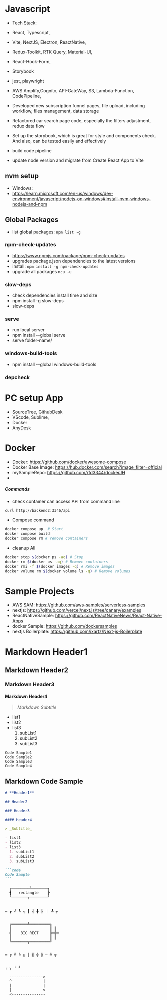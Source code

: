 # **Javascript**

- Tech Stack:
- React, Typescript,
- Vite, NextJS, Electron, ReactNative,
- Redux-Toolkit, RTK Query, Material-UI,
- React-Hook-Form,
- Storybook
- jest, playwright
- AWS Amplify,Cognito, API-GateWay, S3, Lambda-Function, CodePipeline,

- Developed new subscription funnel pages, file upload, including workflow, files management, data storage

- Refactored car search page code, especially the filters adjustment, redux data flow
- Set up the storybook, which is great for style and components check. And also, can be tested easily and effectively

- build code pipeline
- update node version and migrate from Create React App to Vite

## nvm setup

- Windows:
- https://learn.microsoft.com/en-us/windows/dev-environment/javascript/nodejs-on-windows#install-nvm-windows-nodejs-and-npm

## Global Packages

- list global packages: `npm list -g`

### npm-check-updates

- https://www.npmjs.com/package/npm-check-updates
- upgrades package.json dependencies to the latest versions
- install: `npm install -g npm-check-updates`
- upgrade all packages `ncu -u`

### slow-deps

- check dependencies install time and size
- npm install -g slow-deps
- slow-deps

### serve

- run local server
- npm install --global serve
- serve folder-name/

### windows-build-tools

- npm install --global windows-build-tools

### depcheck

# **PC setup App**

- SourceTree, GithubDesk
- VScode, Sublime,
- Docker
- AnyDesk

# **Docker**

- Docker: https://github.com/docker/awesome-compose
- Docker Base Image: https://hub.docker.com/search?image_filter=official
- mySampleRepo: https://github.com/rfd3344/dockerJH
-

##### Commands

- check container can access API from command line

```bash
curl http://backend2:3346/api
```

- Compose command

```bash
docker compose up  # Start
docker compose build
docker compose rm # remove containers
```

- cleanup All

```bash
docker stop $(docker ps -aq) # Stop
docker rm $(docker ps -aq) # Remove containers
docker rmi -f $(docker images -q) # Remove images
docker volume rm $(docker volume ls -q) # Remove volumes
```

# **Sample Projects**

- AWS SAM: https://github.com/aws-samples/serverless-samples
- nextjs: https://github.com/vercel/next.js/tree/canary/examples
- ReactNativeSample: https://github.com/ReactNativeNews/React-Native-Apps
- docker Sample: https://github.com/dockersamples
- nextjs Boilerplate: https://github.com/ixartz/Next-js-Boilerplate

# **Markdown Header1**

## Markdown Header2

### Markdown Header3

#### Markdown Header4

> _Markdown Subtitle_

- list1
- list2
- list3
  1. subList1
  2. subList2
  3. subList3

```code
Code Sample1
Code Sample2
Code Sample3
Code Sample4
```

## Markdown Code Sample

````md
# **Header1**

## Header2

### Header3

#### Header4

> _Subtitle_

- list1
- list2
- list3
  1. subList1
  2. subList2
  3. subList3

```code
Code Sample
```
````

```
  ┌────────┴───────┐
  ┫   rectangle    ┣
  └───────┬────────┘


━ ┏ ┛ ┗ ┓ ┃ ┫ ╋ ┣ ︱ ┻ ┳


  ╔═══════╩═════════╗
  ║                 ║ ║
  ╣    BIG RECT     ╠═╬═
  ║                 ║ ║
  ╚═══════╦═════════╝


═ ╔ ╝ ╚ ╗ ║ ╣ ╬ ╠ ─ ╩ ╦


╭ ╮ ╰ ╯

  --------------->
  ^              |
  |              |
  |              v
  <---------------
```
